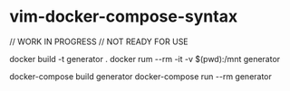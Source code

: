 # vim-docker-compose-syntax
// WORK IN PROGRESS
// NOT READY FOR USE

docker build -t generator .
docker rum --rm -it -v $(pwd):/mnt generator

docker-compose build generator
docker-compose run --rm generator


